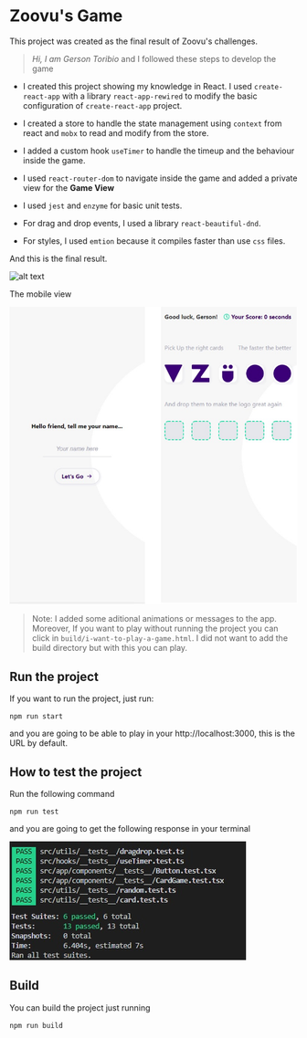 # Zoovu's Game

This project was created as the final result of Zoovu's challenges.
> _Hi, I am Gerson Toribio_ and I followed these steps to develop the game

- I created this project showing my knowledge in React. I used `create-react-app` with a library `react-app-rewired` to modify the basic configuration of `create-react-app` project.

- I created a store to handle the state management using `context` from react and `mobx` to read and modify from the store.

- I added a custom hook `useTimer` to handle the timeup and the behaviour inside the game.

- I used `react-router-dom` to navigate inside the game and added a private view for the **Game View**

- I used `jest` and `enzyme` for basic unit tests.

- For drag and drop events, I used a library `react-beautiful-dnd`.

- For styles, I used `emtion` because it compiles faster than use `css` files.

And this is the final result.

![alt text](src/assets/images/app.gif)

The mobile view

![alt text](src/assets/images/mobile-view.jpg)


> Note: I added some aditional animations or messages to the app. Moreover, If you want to play without running the project you can click in `build/i-want-to-play-a-game.html`. I did not want to add the build directory but with this you can play.

## Run the project

If you want to run the project, just run:

```
npm run start
```
and you are going to be able to play in your http://localhost:3000, this is the URL by default.

## How to test the project
Run the following command
```
npm run test
```
and you are going to get the following response in your terminal

![alt text](src/assets/images/tests.jpg)

## Build
You can build the project just running
```
npm run build
```

